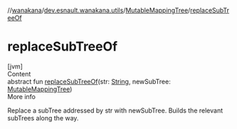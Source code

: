 //[wanakana](../../index.md)/[dev.esnault.wanakana.utils](../index.md)/[MutableMappingTree](index.md)/[replaceSubTreeOf](replace-sub-tree-of.md)



# replaceSubTreeOf  
[jvm]  
Content  
abstract fun [replaceSubTreeOf](replace-sub-tree-of.md)(str: [String](https://kotlinlang.org/api/latest/jvm/stdlib/kotlin/-string/index.html), newSubTree: [MutableMappingTree](index.md))  
More info  


Replace a subTree addressed by str with newSubTree. Builds the relevant subTrees along the way.

  



